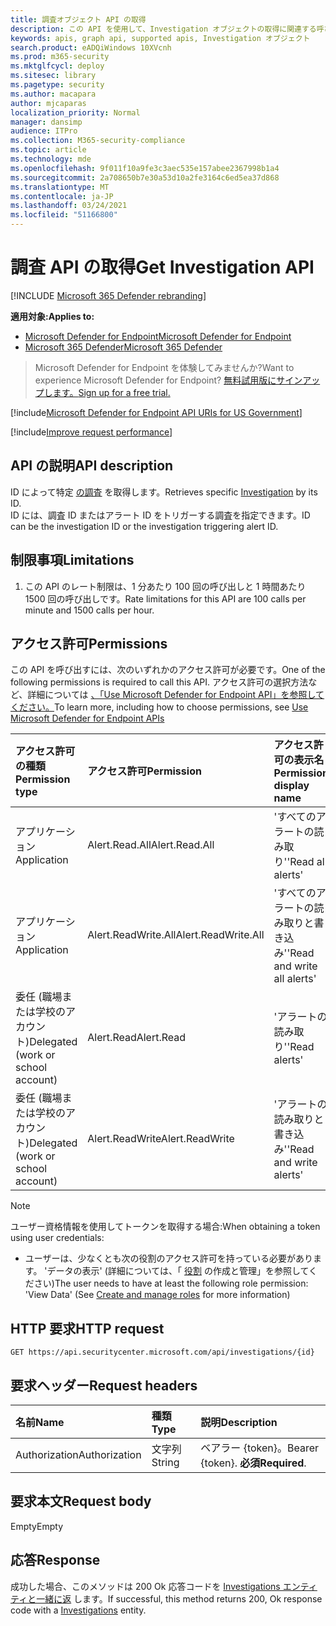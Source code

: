 ```yaml
---
title: 調査オブジェクト API の取得
description: この API を使用して、Investigation オブジェクトの取得に関連する呼び出しを作成する
keywords: apis, graph api, supported apis, Investigation オブジェクト
search.product: eADQiWindows 10XVcnh
ms.prod: m365-security
ms.mktglfcycl: deploy
ms.sitesec: library
ms.pagetype: security
ms.author: macapara
author: mjcaparas
localization_priority: Normal
manager: dansimp
audience: ITPro
ms.collection: M365-security-compliance
ms.topic: article
ms.technology: mde
ms.openlocfilehash: 9f011f10a9fe3c3aec535e157abee2367998b1a4
ms.sourcegitcommit: 2a708650b7e30a53d10a2fe3164c6ed5ea37d868
ms.translationtype: MT
ms.contentlocale: ja-JP
ms.lasthandoff: 03/24/2021
ms.locfileid: "51166800"
---
```

# <a name="get-investigation-api"></a><span data-ttu-id="82769-104">調査 API の取得</span><span class="sxs-lookup"><span data-stu-id="82769-104">Get Investigation API</span></span>

[!INCLUDE [Microsoft 365 Defender rebranding](../../includes/microsoft-defender.md)]

<span data-ttu-id="82769-105">**適用対象:**</span><span class="sxs-lookup"><span data-stu-id="82769-105">**Applies to:**</span></span>
- [<span data-ttu-id="82769-106">Microsoft Defender for Endpoint</span><span class="sxs-lookup"><span data-stu-id="82769-106">Microsoft Defender for Endpoint</span></span>](https://go.microsoft.com/fwlink/p/?linkid=2154037)
- [<span data-ttu-id="82769-107">Microsoft 365 Defender</span><span class="sxs-lookup"><span data-stu-id="82769-107">Microsoft 365 Defender</span></span>](https://go.microsoft.com/fwlink/?linkid=2118804)

> <span data-ttu-id="82769-108">Microsoft Defender for Endpoint を体験してみませんか?</span><span class="sxs-lookup"><span data-stu-id="82769-108">Want to experience Microsoft Defender for Endpoint?</span></span> [<span data-ttu-id="82769-109">無料試用版にサインアップします。</span><span class="sxs-lookup"><span data-stu-id="82769-109">Sign up for a free trial.</span></span>](https://www.microsoft.com/microsoft-365/windows/microsoft-defender-atp?ocid=docs-wdatp-exposedapis-abovefoldlink) 

[!include[Microsoft Defender for Endpoint API URIs for US Government](../../includes/microsoft-defender-api-usgov.md)]

[!include[Improve request performance](../../includes/improve-request-performance.md)]


## <a name="api-description"></a><span data-ttu-id="82769-110">API の説明</span><span class="sxs-lookup"><span data-stu-id="82769-110">API description</span></span>
<span data-ttu-id="82769-111">ID によって特定 [の調査](investigation.md) を取得します。</span><span class="sxs-lookup"><span data-stu-id="82769-111">Retrieves specific [Investigation](investigation.md) by its ID.</span></span>
<br> <span data-ttu-id="82769-112">ID には、調査 ID またはアラート ID をトリガーする調査を指定できます。</span><span class="sxs-lookup"><span data-stu-id="82769-112">ID can be the investigation ID or the investigation triggering alert ID.</span></span>


## <a name="limitations"></a><span data-ttu-id="82769-113">制限事項</span><span class="sxs-lookup"><span data-stu-id="82769-113">Limitations</span></span>
1. <span data-ttu-id="82769-114">この API のレート制限は、1 分あたり 100 回の呼び出しと 1 時間あたり 1500 回の呼び出しです。</span><span class="sxs-lookup"><span data-stu-id="82769-114">Rate limitations for this API are 100 calls per minute and 1500 calls per hour.</span></span>


## <a name="permissions"></a><span data-ttu-id="82769-115">アクセス許可</span><span class="sxs-lookup"><span data-stu-id="82769-115">Permissions</span></span>
<span data-ttu-id="82769-116">この API を呼び出すには、次のいずれかのアクセス許可が必要です。</span><span class="sxs-lookup"><span data-stu-id="82769-116">One of the following permissions is required to call this API.</span></span> <span data-ttu-id="82769-117">アクセス許可の選択方法など、詳細については [、「Use Microsoft Defender for Endpoint API」を参照してください。](apis-intro.md)</span><span class="sxs-lookup"><span data-stu-id="82769-117">To learn more, including how to choose permissions, see [Use Microsoft Defender for Endpoint APIs](apis-intro.md)</span></span>

<span data-ttu-id="82769-118">アクセス許可の種類</span><span class="sxs-lookup"><span data-stu-id="82769-118">Permission type</span></span> |   <span data-ttu-id="82769-119">アクセス許可</span><span class="sxs-lookup"><span data-stu-id="82769-119">Permission</span></span>  |   <span data-ttu-id="82769-120">アクセス許可の表示名</span><span class="sxs-lookup"><span data-stu-id="82769-120">Permission display name</span></span>
:---|:---|:---
<span data-ttu-id="82769-121">アプリケーション</span><span class="sxs-lookup"><span data-stu-id="82769-121">Application</span></span> |   <span data-ttu-id="82769-122">Alert.Read.All</span><span class="sxs-lookup"><span data-stu-id="82769-122">Alert.Read.All</span></span> |    <span data-ttu-id="82769-123">'すべてのアラートの読み取り'</span><span class="sxs-lookup"><span data-stu-id="82769-123">'Read all alerts'</span></span>
<span data-ttu-id="82769-124">アプリケーション</span><span class="sxs-lookup"><span data-stu-id="82769-124">Application</span></span> |   <span data-ttu-id="82769-125">Alert.ReadWrite.All</span><span class="sxs-lookup"><span data-stu-id="82769-125">Alert.ReadWrite.All</span></span> |   <span data-ttu-id="82769-126">'すべてのアラートの読み取りと書き込み'</span><span class="sxs-lookup"><span data-stu-id="82769-126">'Read and write all alerts'</span></span>
<span data-ttu-id="82769-127">委任 (職場または学校のアカウント)</span><span class="sxs-lookup"><span data-stu-id="82769-127">Delegated (work or school account)</span></span> | <span data-ttu-id="82769-128">Alert.Read</span><span class="sxs-lookup"><span data-stu-id="82769-128">Alert.Read</span></span> | <span data-ttu-id="82769-129">'アラートの読み取り'</span><span class="sxs-lookup"><span data-stu-id="82769-129">'Read alerts'</span></span>
<span data-ttu-id="82769-130">委任 (職場または学校のアカウント)</span><span class="sxs-lookup"><span data-stu-id="82769-130">Delegated (work or school account)</span></span> | <span data-ttu-id="82769-131">Alert.ReadWrite</span><span class="sxs-lookup"><span data-stu-id="82769-131">Alert.ReadWrite</span></span> | <span data-ttu-id="82769-132">'アラートの読み取りと書き込み'</span><span class="sxs-lookup"><span data-stu-id="82769-132">'Read and write alerts'</span></span>

>[!Note]
> <span data-ttu-id="82769-133">ユーザー資格情報を使用してトークンを取得する場合:</span><span class="sxs-lookup"><span data-stu-id="82769-133">When obtaining a token using user credentials:</span></span>
>- <span data-ttu-id="82769-134">ユーザーは、少なくとも次の役割のアクセス許可を持っている必要があります。 'データの表示' (詳細については、「 [役割](user-roles.md) の作成と管理」を参照してください)</span><span class="sxs-lookup"><span data-stu-id="82769-134">The user needs to have at least the following role permission: 'View Data' (See [Create and manage roles](user-roles.md) for more information)</span></span>

## <a name="http-request"></a><span data-ttu-id="82769-135">HTTP 要求</span><span class="sxs-lookup"><span data-stu-id="82769-135">HTTP request</span></span>
```
GET https://api.securitycenter.microsoft.com/api/investigations/{id}
```

## <a name="request-headers"></a><span data-ttu-id="82769-136">要求ヘッダー</span><span class="sxs-lookup"><span data-stu-id="82769-136">Request headers</span></span>

<span data-ttu-id="82769-137">名前</span><span class="sxs-lookup"><span data-stu-id="82769-137">Name</span></span> | <span data-ttu-id="82769-138">種類</span><span class="sxs-lookup"><span data-stu-id="82769-138">Type</span></span> | <span data-ttu-id="82769-139">説明</span><span class="sxs-lookup"><span data-stu-id="82769-139">Description</span></span>
:---|:---|:---
<span data-ttu-id="82769-140">Authorization</span><span class="sxs-lookup"><span data-stu-id="82769-140">Authorization</span></span> | <span data-ttu-id="82769-141">文字列</span><span class="sxs-lookup"><span data-stu-id="82769-141">String</span></span> | <span data-ttu-id="82769-142">ベアラー {token}。</span><span class="sxs-lookup"><span data-stu-id="82769-142">Bearer {token}.</span></span> <span data-ttu-id="82769-143">**必須**</span><span class="sxs-lookup"><span data-stu-id="82769-143">**Required**.</span></span>


## <a name="request-body"></a><span data-ttu-id="82769-144">要求本文</span><span class="sxs-lookup"><span data-stu-id="82769-144">Request body</span></span>
<span data-ttu-id="82769-145">Empty</span><span class="sxs-lookup"><span data-stu-id="82769-145">Empty</span></span>

## <a name="response"></a><span data-ttu-id="82769-146">応答</span><span class="sxs-lookup"><span data-stu-id="82769-146">Response</span></span>
<span data-ttu-id="82769-147">成功した場合、このメソッドは 200 Ok 応答コードを [Investigations エンティティと一緒に返](investigation.md) します。</span><span class="sxs-lookup"><span data-stu-id="82769-147">If successful, this method returns 200, Ok response code with a [Investigations](investigation.md) entity.</span></span>

